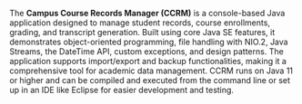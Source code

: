 The **Campus Course Records Manager (CCRM)** is a console-based Java application designed to manage student records, course enrollments, grading, and transcript generation. Built using core Java SE features, it demonstrates object-oriented programming, file handling with NIO.2, Java Streams, the DateTime API, custom exceptions, and design patterns. The application supports import/export and backup functionalities, making it a comprehensive tool for academic data management. CCRM runs on Java 11 or higher and can be compiled and executed from the command line or set up in an IDE like Eclipse for easier development and testing.
